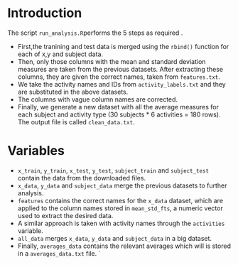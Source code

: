 # Introduction

The script `run_analysis.R`performs the 5 steps as required .

* First,the tranining and test data is merged using the `rbind()` function for each of x,y and subject data. 
* Then, only those columns with the mean and standard deviation measures are taken from the previous datasets. After extracting these columns, they are given the correct names, taken from `features.txt`.
* We take the activity names and IDs from `activity_labels.txt` and they are substituted in the above datasets.
* The columns with vague column names are corrected.
* Finally, we generate a new dataset with all the average measures for each subject and activity type (30 subjects * 6 activities = 180 rows). The output file is called `clean_data.txt`.

# Variables

* `x_train`, `y_train`, `x_test`, `y_test`, `subject_train` and `subject_test` contain the data from the downloaded files.
* `x_data`, `y_data` and `subject_data` merge the previous datasets to further analysis.
* `features` contains the correct names for the `x_data` dataset, which are applied to the column names stored in `mean_std_fts`, a numeric vector used to extract the desired data.
* A similar approach is taken with activity names through the `activities` variable.
* `all_data` merges `x_data`, `y_data` and `subject_data` in a big dataset.
* Finally, `averages_data` contains the relevant averages which will is stored in a `averages_data.txt` file. `